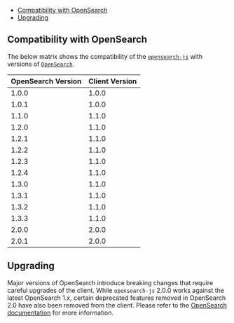 - [Compatibility with OpenSearch](#compatibility-with-opensearch)
- [Upgrading](#upgrading)

## Compatibility with OpenSearch

The below matrix shows the compatibility of the [`opensearch-js`](https://www.npmjs.com/package/@opensearch-project/opensearch) with versions of [`OpenSearch`](https://opensearch.org/downloads.html#opensearch).

| OpenSearch Version | Client Version |
| ------------------ | -------------- |
| 1.0.0              | 1.0.0          |
| 1.0.1              | 1.0.0          |
| 1.1.0              | 1.1.0          |
| 1.2.0              | 1.1.0          |
| 1.2.1              | 1.1.0          |
| 1.2.2              | 1.1.0          |
| 1.2.3              | 1.1.0          |
| 1.2.4              | 1.1.0          |
| 1.3.0              | 1.1.0          |
| 1.3.1              | 1.1.0          |
| 1.3.2              | 1.1.0          |
| 1.3.3              | 1.1.0          |
| 2.0.0              | 2.0.0          |
| 2.0.1              | 2.0.0          |

## Upgrading

Major versions of OpenSearch introduce breaking changes that require careful upgrades of the client. While `opensearch-js` 2.0.0 works against the latest OpenSearch 1.x, certain deprecated features removed in OpenSearch 2.0 have also been removed from the client. Please refer to the [OpenSearch documentation](https://opensearch.org/docs/latest/clients/index/) for more information.
